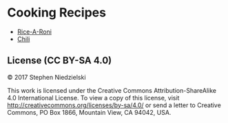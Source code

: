 # Cooking Recipes

- [Rice-A-Roni](rice-a-roni/index.md)
- [Chili](chili/index.md)

## License (CC BY-SA 4.0)
© 2017 Stephen Niedzielski

This work is licensed under the Creative Commons Attribution-ShareAlike 4.0
International License. To view a copy of this license, visit
http://creativecommons.org/licenses/by-sa/4.0/ or send a letter to Creative
Commons, PO Box 1866, Mountain View, CA 94042, USA.